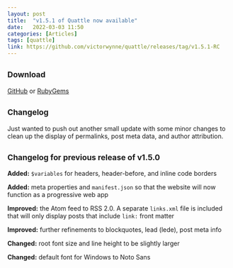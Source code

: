 ```yaml
---
layout: post
title:  "v1.5.1 of Quattle now available"
date:   2022-03-03 11:50
categories: [Articles]
tags: [quattle]
link: https://github.com/victorwynne/quattle/releases/tag/v1.5.1-RC
---
```


## <small>Download</small>
[GitHub](https://github.com/victorwynne/quattle/releases) or [RubyGems](https://rubygems.org/gems/quattle)<br>

## <small>Changelog</small>

Just wanted to push out another small update with some minor changes to clean up the display of permalinks, post meta data, and author attribution.

## <small>Changelog for previous release of v1.5.0</small>

**Added:** `$variables` for headers, header-before, and inline code borders

**Added:** meta properties and `manifest.json` so that the website will now function as a progressive web app

**Improved:** the Atom feed to RSS 2.0. A separate `links.xml` file is included that will only display posts that include `link:` front matter

**Improved:** further refinements to blockquotes, lead (lede), post meta info

**Changed:** root font size and line height to be slightly larger

**Changed:** default font for Windows to Noto Sans
